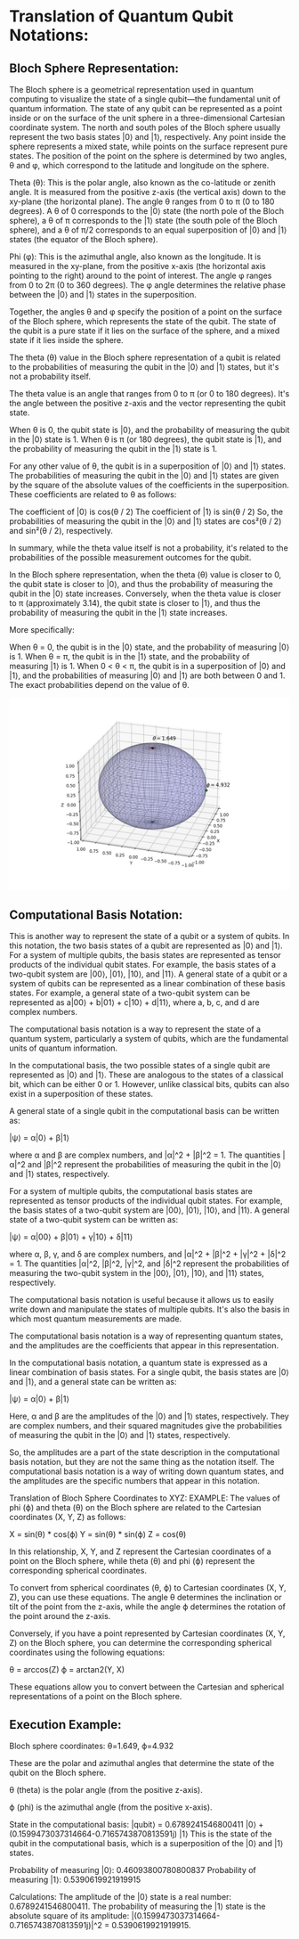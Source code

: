 # Translation of Quantum Qubit Notations:
## Bloch Sphere Representation: 

The Bloch sphere is a geometrical representation used in quantum computing to visualize the state of a single qubit—the fundamental unit of quantum information. The state of any qubit can be represented as a point inside or on the surface of the unit sphere in a three-dimensional Cartesian coordinate system. The north and south poles of the Bloch sphere usually represent the two basis states |0⟩ and |1⟩, respectively. Any point inside the sphere represents a mixed state, while points on the surface represent pure states. The position of the point on the sphere is determined by two angles, θ and φ, which correspond to the latitude and longitude on the sphere.

Theta (θ): This is the polar angle, also known as the co-latitude or zenith angle. It is measured from the positive z-axis (the vertical axis) down to the xy-plane (the horizontal plane). The angle θ ranges from 0 to π (0 to 180 degrees). A θ of 0 corresponds to the |0⟩ state (the north pole of the Bloch sphere), a θ of π corresponds to the |1⟩ state (the south pole of the Bloch sphere), and a θ of π/2 corresponds to an equal superposition of |0⟩ and |1⟩ states (the equator of the Bloch sphere).

Phi (φ): This is the azimuthal angle, also known as the longitude. It is measured in the xy-plane, from the positive x-axis (the horizontal axis pointing to the right) around to the point of interest. The angle φ ranges from 0 to 2π (0 to 360 degrees). The φ angle determines the relative phase between the |0⟩ and |1⟩ states in the superposition.

Together, the angles θ and φ specify the position of a point on the surface of the Bloch sphere, which represents the state of the qubit. The state of the qubit is a pure state if it lies on the surface of the sphere, and a mixed state if it lies inside the sphere.

The theta (θ) value in the Bloch sphere representation of a qubit is related to the probabilities of measuring the qubit in the |0⟩ and |1⟩ states, but it's not a probability itself.

The theta value is an angle that ranges from 0 to π (or 0 to 180 degrees). It's the angle between the positive z-axis and the vector representing the qubit state.

When θ is 0, the qubit state is |0⟩, and the probability of measuring the qubit in the |0⟩ state is 1. When θ is π (or 180 degrees), the qubit state is |1⟩, and the probability of measuring the qubit in the |1⟩ state is 1.

For any other value of θ, the qubit is in a superposition of |0⟩ and |1⟩ states. The probabilities of measuring the qubit in the |0⟩ and |1⟩ states are given by the square of the absolute values of the coefficients in the superposition. These coefficients are related to θ as follows:

The coefficient of |0⟩ is cos(θ / 2)
The coefficient of |1⟩ is sin(θ / 2)
So, the probabilities of measuring the qubit in the |0⟩ and |1⟩ states are cos²(θ / 2) and sin²(θ / 2), respectively.

In summary, while the theta value itself is not a probability, it's related to the probabilities of the possible measurement outcomes for the qubit.

In the Bloch sphere representation, when the theta (θ) value is closer to 0, the qubit state is closer to |0⟩, and thus the probability of measuring the qubit in the |0⟩ state increases. Conversely, when the theta value is closer to π (approximately 3.14), the qubit state is closer to |1⟩, and thus the probability of measuring the qubit in the |1⟩ state increases.

More specifically:

When θ = 0, the qubit is in the |0⟩ state, and the probability of measuring |0⟩ is 1.
When θ = π, the qubit is in the |1⟩ state, and the probability of measuring |1⟩ is 1.
When 0 < θ < π, the qubit is in a superposition of |0⟩ and |1⟩, and the probabilities of measuring |0⟩ and |1⟩ are both between 0 and 1. The exact probabilities depend on the value of θ.

![ Bloch Sphere ](BLOCH-SPHERE.JPG)


## Computational Basis Notation: 

This is another way to represent the state of a qubit or a system of qubits. In this notation, the two basis states of a qubit are represented as |0⟩ and |1⟩. For a system of multiple qubits, the basis states are represented as tensor products of the individual qubit states. For example, the basis states of a two-qubit system are |00⟩, |01⟩, |10⟩, and |11⟩. A general state of a qubit or a system of qubits can be represented as a linear combination of these basis states. For example, a general state of a two-qubit system can be represented as a|00⟩ + b|01⟩ + c|10⟩ + d|11⟩, where a, b, c, and d are complex numbers.


The computational basis notation is a way to represent the state of a quantum system, particularly a system of qubits, which are the fundamental units of quantum information.

In the computational basis, the two possible states of a single qubit are represented as |0⟩ and |1⟩. These are analogous to the states of a classical bit, which can be either 0 or 1. However, unlike classical bits, qubits can also exist in a superposition of these states.

A general state of a single qubit in the computational basis can be written as:

|ψ⟩ = α|0⟩ + β|1⟩

where α and β are complex numbers, and |α|^2 + |β|^2 = 1. The quantities |α|^2 and |β|^2 represent the probabilities of measuring the qubit in the |0⟩ and |1⟩ states, respectively.

For a system of multiple qubits, the computational basis states are represented as tensor products of the individual qubit states. For example, the basis states of a two-qubit system are |00⟩, |01⟩, |10⟩, and |11⟩. A general state of a two-qubit system can be written as:

|ψ⟩ = α|00⟩ + β|01⟩ + γ|10⟩ + δ|11⟩

where α, β, γ, and δ are complex numbers, and |α|^2 + |β|^2 + |γ|^2 + |δ|^2 = 1. The quantities |α|^2, |β|^2, |γ|^2, and |δ|^2 represent the probabilities of measuring the two-qubit system in the |00⟩, |01⟩, |10⟩, and |11⟩ states, respectively.

The computational basis notation is useful because it allows us to easily write down and manipulate the states of multiple qubits. It's also the basis in which most quantum measurements are made.

The computational basis notation is a way of representing quantum states, and the amplitudes are the coefficients that appear in this representation.

In the computational basis notation, a quantum state is expressed as a linear combination of basis states. For a single qubit, the basis states are |0⟩ and |1⟩, and a general state can be written as:

|ψ⟩ = α|0⟩ + β|1⟩

Here, α and β are the amplitudes of the |0⟩ and |1⟩ states, respectively. They are complex numbers, and their squared magnitudes give the probabilities of measuring the qubit in the |0⟩ and |1⟩ states, respectively.

So, the amplitudes are a part of the state description in the computational basis notation, but they are not the same thing as the notation itself. The computational basis notation is a way of writing down quantum states, and the amplitudes are the specific numbers that appear in this notation.


Translation of Bloch Sphere Coordinates to XYZ:
EXAMPLE: 
The values of phi (ϕ) and theta (θ) on the Bloch sphere are related to the Cartesian coordinates (X, Y, Z) as follows:

X = sin(θ) * cos(ϕ)
Y = sin(θ) * sin(ϕ)
Z = cos(θ)

In this relationship, X, Y, and Z represent the Cartesian coordinates of a point on the Bloch sphere, while theta (θ) and phi (ϕ) represent the corresponding spherical coordinates.

To convert from spherical coordinates (θ, ϕ) to Cartesian coordinates (X, Y, Z), you can use these equations. The angle θ determines the inclination or tilt of the point from the z-axis, while the angle ϕ determines the rotation of the point around the z-axis.

Conversely, if you have a point represented by Cartesian coordinates (X, Y, Z) on the Bloch sphere, you can determine the corresponding spherical coordinates using the following equations:

θ = arccos(Z)
ϕ = arctan2(Y, X)

These equations allow you to convert between the Cartesian and spherical representations of a point on the Bloch sphere.

## Execution Example: 
Bloch sphere coordinates: θ=1.649, ϕ=4.932

These are the polar and azimuthal angles that determine the state of the qubit on the Bloch sphere.

θ (theta) is the polar angle (from the positive z-axis).

ϕ (phi) is the azimuthal angle (from the positive x-axis).

State in the computational basis: |qubit⟩ = 0.6789241546800411 |0⟩ + (0.1599473037314664-0.7165743870813591j) |1⟩
This is the state of the qubit in the computational basis, which is a superposition of the |0⟩ and |1⟩ states.

Probability of measuring |0⟩: 0.46093800780800837
Probability of measuring |1⟩: 0.5390619921919915

Calculations:
The amplitude of the |0⟩ state is a real number: 0.6789241546800411.
The probability of measuring the |1⟩ state is the absolute square of its amplitude: |(0.1599473037314664-0.7165743870813591j)|^2 = 0.5390619921919915.
